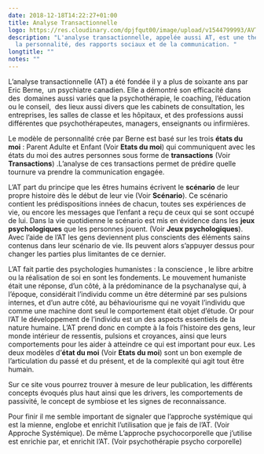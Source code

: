 ```yaml
---
date: 2018-12-18T14:22:27+01:00
title: Analyse Transactionnelle
logo: https://res.cloudinary.com/dpjfqut00/image/upload/v1544799993/AVT2_Berne_9471.jpg
description: "L'analyse transactionnelle, appelée aussi AT, est une théorie de
  la personnalité, des rapports sociaux et de la communication. "
longtitle: ""
notes: ""
---
```

L’analyse transactionnelle (AT) a été fondée il y a plus de soixante ans par Eric Berne,  un psychiatre canadien. Elle a démontré son efficacité dans des  domaines aussi variés que la psychothérapie, le coaching, l’éducation  ou le conseil,  des lieux aussi divers que les cabinets de consultation, les entreprises, les salles de classe et les hôpitaux, et des professions aussi différentes que psychothérapeutes, managers, enseignants ou infirmières.

Le modèle de personnalité crée par Berne est basé sur les trois **états du moi**  : Parent Adulte et Enfant (Voir **Etats du moi**) qui communiquent avec les états du moi des autres personnes sous forme de **transactions** (Voir **Transactions**) .L’analyse de ces transactions permet de prédire quelle tournure va prendre la communication engagée. 

L’AT part du principe que les êtres humains écrivent le **scénario** de leur propre histoire dès le début de leur vie (Voir **Scénario**). Ce scénario contient les prédispositions innées de chacun, toutes ses expériences de vie, ou encore les messages que l’enfant a reçu de ceux qui se sont occupé de lui. Dans la vie quotidienne le scénario est mis en évidence dans les **jeux psychologiques** que les personnes jouent. (Voir **Jeux psychologiques**). Avec l’aide de l’AT les gens deviennent plus conscients des éléments sains contenus dans leur scénario  de vie. Ils peuvent alors s’appuyer dessus pour changer les parties plus limitantes de ce dernier.

L’AT fait partie des psychologies humanistes : la conscience , le libre arbitre ou la réalisation de soi en sont les fondements. Le mouvement humaniste était une réponse, d’un côté, à  la prédominance de la psychanalyse qui, à l’époque, considérait l’individu comme un être déterminé par ses pulsions internes, et d’un autre côté, au béhaviourisme qui ne voyait l’individu que comme une machine dont seul le comportement était objet d’étude. Or pour l’AT le développement de l’individu  est un des aspects essentiels de la nature humaine. L’AT prend donc en compte à la fois l’histoire des gens, leur monde intérieur de ressentis, pulsions et croyances, ainsi que leurs comportements pour les aider à atteindre ce qui est important pour eux. Les deux modèles d’**état du moi** (Voir **Etats du moi**) sont un bon exemple de l’articulation du passé et du présent, et de la complexité qui agit tout être humain. 

Sur ce site vous pourrez trouver à mesure de leur publication, les différents concepts évoqués plus haut ainsi que les drivers, les comportements de passivité, le concept de symbiose et les signes de reconnaissance.

Pour finir il me semble important de signaler que l’approche systémique qui est la mienne, englobe et enrichit l’utilisation que je fais de l’AT. (Voir Approche Systémique). De même L’approche psychocorporelle que j’utilise est enrichie par, et enrichit l’AT. (Voir psychothérapie psycho corporelle)
